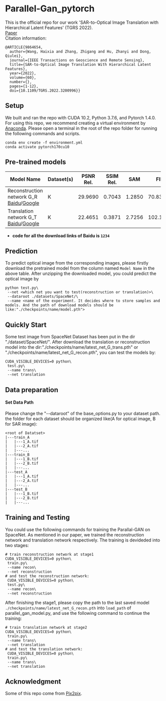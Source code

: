 # Parallel-Gan_pytorch
This is the official repo for our work 'SAR-to-Optical Image Translation with Hierarchical Latent Features' (TGRS 2022).  
[Paper](https://https://ieeexplore.ieee.org/document/9864654)  
Citation information:  
```
@ARTICLE{9864654,
  author={Wang, Haixia and Zhang, Zhigang and Hu, Zhanyi and Dong, Qiulei},
  journal={IEEE Transactions on Geoscience and Remote Sensing}, 
  title={SAR-to-Optical Image Translation With Hierarchical Latent Features}, 
  year={2022},
  volume={60},
  number={},
  pages={1-12},
  doi={10.1109/TGRS.2022.3200996}}
```

## Setup
We built and ran the repo with CUDA 10.2, Python 3.7.6, and Pytorch 1.4.0. For using this repo, we recommend creating a virtual environment by [Anaconda](https://www.anaconda.com/products/individual). Please open a terminal in the root of the repo folder for running the following commands and scripts.
```
conda env create -f environment.yml
conda activate pytorch170cu10
```

## Pre-trained models
|Model Name|Dataset(s)|PSNR Rel.|SSIM Rel.|SAM|FID|
|----------|----------|--------|-------|----|-------|
|Reconstruction network G_R [Baidu](https://pan.baidu.com/s/10udDJaswX44SXg11a-Vn8Q?pwd=1234)/[Google](https://drive.google.com/file/d/1wpOj39KGgKGHpG_Z_MRGAUgyxF__3sVz/view?usp=sharing)|K|29.9690|0.7043|1.2850|70.8376|
|Translation network G_T [Baidu](https://pan.baidu.com/s/1Flie7J8K04oWeu0k8zCpqw?pwd=1234)/[Google](https://drive.google.com/file/d/1RxCJ6lz6MpeHIPLNFmm1hJikeDUOBXu8/view?usp=sharing)|K|22.4651|0.3871|2.7256|102.1934|

* **code for all the download links of Baidu is `1234`**
## Prediction
To predict optical image from the corresponding images, please firstly download the pretrained model from the column named `Model Name` in the above table. After unzipping the downloaded model, you could predict the optical image by
```
python test.py\
 --net <which net you want to test(reconstruction or translation)>\
 --dataroot ./datasets/SpaceNet/\
 --name <name of the experiment. It decides where to store samples and models. And the path of download models should be like:"./checkpoints/name/model.pth">
```
## Quickly Start
Some test image from SpaceNet Dataset has been put in the dir "./dataset/SpaceNet/". After download the translation or reconstruction model into the dir:"./checkpoints/name/latest_net_G_trans.pth" or "./checkpoints/name/latest_net_G_recon.pth", you can test the models by:
```
CUDA_VISIBLE_DEVICES=0 python\
 test.py\
 --name trans\
 --net translation
 ```
## Data preparation
#### Set Data Path
Please change the "--dataroot" of the base_options.py to your dataset path. 
the folder for each dataset should be organized like(A for optical image, B for SAR image):
```
<root of Datatset>
|---train_A
|   |---1_A.tif
|   |---2_A.tif
|   |---...
|---train_B
|   |---1_B.tif
|   |---2_B.tif
|   |---...
|---test_A
|   |---1_A.tif
|   |---2_A.tif
|   |---...
|---test_B
|   |---1_B.tif
|   |---2_B.tif
|   |---...
```
## Training and Testing
You could use the following commands for training the Parallal-GAN on SpaceNet. As mentioned in our paper, we trained the reconstruction network and translation network respectively. The training is devideded into two stages:
```
# train reconstruction network at stage1
CUDA_VISIBLE_DEVICES=0 python\
 train.py\
 --name recon\
 --net reconstruction
# and test the reconstruction network:
 CUDA_VISIBLE_DEVICES=0 python\
 test.py\
 --name recon\
 --net reconstruction
```
After finishing the stage1, please copy the path to the last saved model `./checkpoints/name/latest_net_G_recon.pth` into `load_path` of parallel_gan_model.py, and use the following command to continue the training:
```
# train translation network at stage2
CUDA_VISIBLE_DEVICES=0 python\
 train.py\
 --name trans\
 --net translation
# and test the translation network:
 CUDA_VISIBLE_DEVICES=0 python\
 train.py\
 --name trans\
 --net translation
 ```

## Acknowledgment
Some of this repo come from [Pix2pix](https://github.com/junyanz/pytorch-CycleGAN-and-pix2pix).
